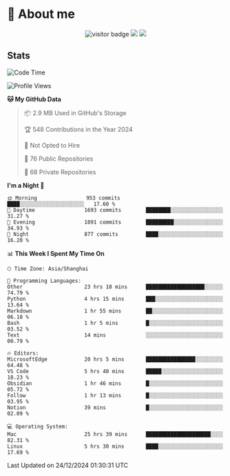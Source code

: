 <!-- ![](https://youpai.roccoshi.top/img/20200804214216.png) -->

# 🧐 About me
 
<p align="center">
<img src="https://visitor-badge.laobi.icu/badge?page_id=Lincest.Lincest&title=hits" alt="visitor badge"/>
<a href="mailto:imroccoshi@gmail.com"><img src="https://img.shields.io/badge/gmail-imroccoshi%40gmail.com-red"></a>
<a href="https://blog.roccoshi.top"><img src="https://img.shields.io/badge/blog-roccoshi-green"></a>
</p>

## Stats

<!--START_SECTION:waka-->
![Code Time](http://img.shields.io/badge/Code%20Time-1%2C832%20hrs%2054%20mins-blue)

![Profile Views](http://img.shields.io/badge/Profile%20Views-0-blue)

**🐱 My GitHub Data** 

> 📦 2.9 MB Used in GitHub's Storage 
 > 
> 🏆 548 Contributions in the Year 2024
 > 
> 🚫 Not Opted to Hire
 > 
> 📜 76 Public Repositories 
 > 
> 🔑 68 Private Repositories 
 > 
**I'm a Night 🦉** 

```text
🌞 Morning                953 commits         ████░░░░░░░░░░░░░░░░░░░░░   17.60 % 
🌆 Daytime                1693 commits        ████████░░░░░░░░░░░░░░░░░   31.27 % 
🌃 Evening                1891 commits        █████████░░░░░░░░░░░░░░░░   34.93 % 
🌙 Night                  877 commits         ████░░░░░░░░░░░░░░░░░░░░░   16.20 % 
```


📊 **This Week I Spent My Time On** 

```text
🕑︎ Time Zone: Asia/Shanghai

💬 Programming Languages: 
Other                    23 hrs 18 mins      ███████████████████░░░░░░   74.79 % 
Python                   4 hrs 15 mins       ███░░░░░░░░░░░░░░░░░░░░░░   13.64 % 
Markdown                 1 hr 55 mins        ██░░░░░░░░░░░░░░░░░░░░░░░   06.18 % 
Bash                     1 hr 5 mins         █░░░░░░░░░░░░░░░░░░░░░░░░   03.52 % 
Text                     14 mins             ░░░░░░░░░░░░░░░░░░░░░░░░░   00.79 % 

🔥 Editors: 
MicrosoftEdge            20 hrs 5 mins       ████████████████░░░░░░░░░   64.48 % 
VS Code                  5 hrs 40 mins       █████░░░░░░░░░░░░░░░░░░░░   18.23 % 
Obsidian                 1 hr 46 mins        █░░░░░░░░░░░░░░░░░░░░░░░░   05.72 % 
Follow                   1 hr 13 mins        █░░░░░░░░░░░░░░░░░░░░░░░░   03.95 % 
Notion                   39 mins             █░░░░░░░░░░░░░░░░░░░░░░░░   02.09 % 

💻 Operating System: 
Mac                      25 hrs 39 mins      █████████████████████░░░░   82.31 % 
Linux                    5 hrs 30 mins       ████░░░░░░░░░░░░░░░░░░░░░   17.69 % 
```


 Last Updated on 24/12/2024 01:30:31 UTC
<!--END_SECTION:waka-->



